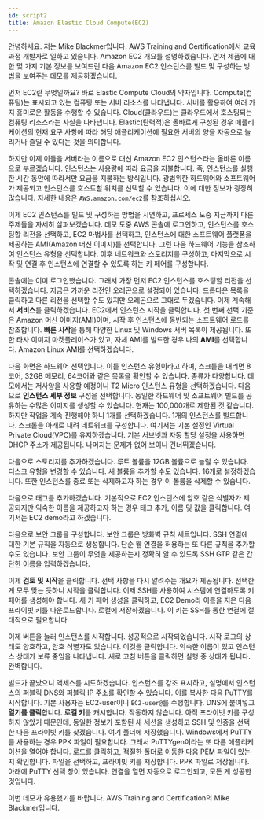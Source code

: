 ```yaml
---
id: script2
title: Amazon Elastic Cloud Compute(EC2)
---
```


안녕하세요. 저는 Mike Blackmer입니다. AWS Training and Certification에서 교육과정 개발자로 일하고 있습니다. Amazon EC2 개요를 설명하겠습니다. 먼저 제품에 대한 몇 가지 기본 정보를 보여드린 다음 Amazon EC2 인스턴스를 빌드 및 구성하는 방법을 보여주는 데모를 제공하겠습니다.

먼저 EC2란 무엇일까요? 바로 Elastic Compute Cloud의 약자입니다. Compute(컴퓨팅)는 표시되고 있는 컴퓨팅 또는 서버 리소스를 나타냅니다. 서버를 활용하여 여러 가지 흥미로운 활동을 수행할 수 있습니다. Cloud(클라우드)는 클라우드에서 호스팅되는 컴퓨팅 리소스라는 사실을 나타냅니다. Elastic(탄력적)은 올바르게 구성된 경우 애플리케이션의 현재 요구 사항에 따라 해당 애플리케이션에 필요한 서버의 양을 자동으로 늘리거나 줄일 수 있다는 것을 의미합니다.

하지만 이제 이들을 서버라는 이름으로 대신 Amazon EC2 인스턴스라는 올바른 이름으로 부르겠습니다. 인스턴스는 사용량에 따라 요금을 지불합니다. 즉, 인스턴스를 실행한 시간 동안에 따라서만 요금을 지불하는 방식입니다. 광범위한 하드웨어와 소프트웨어가 제공되고 인스턴스를 호스트할 위치를 선택할 수 있습니다. 이에 대한 정보가 굉장히 많습니다. 자세한 내용은 `AWS.amazon.com/ec2`를 참조하십시오.

이제 EC2 인스턴스를 빌드 및 구성하는 방법을 시연하고, 프로세스 도중 지금까지 다룬 주제들을 자세히 살펴보겠습니다. 데모 도중 AWS 콘솔에 로그인하고, 인스턴스를 호스팅할 리전을 선택하고, EC2 마법사를 선택하고, 인스턴스에 대한 소프트웨어 플랫폼을 제공하는 AMI(Amazon 머신 이미지)를 선택합니다. 그런 다음 하드웨어 기능을 참조하여 인스턴스 유형을 선택합니다. 이후 네트워크와 스토리지를 구성하고, 마지막으로 시작 및 연결 후 인스턴스에 연결할 수 있도록 하는 키 페어를 구성합니다.

콘솔에는 이미 로그인했습니다. 그래서 가장 먼저 EC2 인스턴스를 호스팅할 리전을 선택하겠습니다. 지금은 가까운 리전인 오레곤으로 설정되어 있습니다. 드롭다운 목록을 클릭하고 다른 리전을 선택할 수도 있지만 오레곤으로 그대로 두겠습니다. 이제 계속해서 **서비스**를 클릭하겠습니다. EC2에서 인스턴스 시작을 클릭합니다. 첫 번째 선택 기준은 Amazon 머신 이미지(AMI)이며, 시작 후 인스턴스에 동반되는 소프트웨어 로드를 참조합니다. **빠른 시작**을 통해 다양한 Linux 및 Windows 서버 목록이 제공됩니다. 또한 타사 이미지 마켓플레이스가 있고, 자체 AMI를 빌드한 경우 나의 **AMI**를 선택합니다. Amazon Linux AMI를 선택하겠습니다.

다음 화면은 하드웨어 선택입니다. 이를 인스턴스 유형이라고 하며, 스크롤을 내리면 8코어, 32GB 메모리, 64코어와 같은 목록을 확인할 수 있습니다. 종류가 다양합니다. 데모에서는 저사양을 사용할 예정이니 T2 Micro 인스턴스 유형을 선택하겠습니다. 다음으로 **인스턴스 세부 정보** 구성을 선택합니다. 동일한 하드웨어 및 소프트웨어 빌드를 공유하는 수많은 이미지를 생성할 수 있습니다. 현재는 100,000개로 제한된 것 같습니다. 하지만 작업을 계속 진행해야 하니 1개를 선택하겠습니다. 1개의 인스턴스를 빌드합니다. 스크롤을 아래로 내려 네트워크를 구성합니다. 여기서는 기본 설정인 Virtual Private Cloud(VPC)를 유지하겠습니다. 기본 서브넷과 자동 할당 설정을 사용하면 DHCP 주소가 제공됩니다. 나머지는 문제가 없어 보이니 건너뛰겠습니다.

다음으로 스토리지를 추가하겠습니다. 루트 볼륨을 12GB 볼륨으로 늘릴 수 있습니다. 디스크 유형을 변경할 수 있습니다. 새 볼륨을 추가할 수도 있습니다. 16개로 설정하겠습니다. 또한 인스턴스를 종료 또는 삭제하고자 하는 경우 이 볼륨을 삭제할 수 있습니다. 

다음으로 태그를 추가하겠습니다. 기본적으로 EC2 인스턴스에 암호 같은 식별자가 제공되지만 익숙한 이름을 제공하고자 하는 경우 태그 추가, 이름 및 값을 클릭합니다. 여기서는 EC2 demo라고 하겠습니다. 

다음으로 보안 그룹을 구성합니다. 보안 그룹은 방화벽 규칙 세트입니다. SSH 연결에 대한 기본 규칙을 자동으로 생성합니다. 단순 웹 연결을 허용하는 또 다른 규칙을 추가할 수도 있습니다. 보안 그룹이 무엇을 제공하는지 정확히 알 수 있도록 SSH GTP 같은 간단한 이름을 입력하겠습니다.

이제 **검토 및 시작**을 클릭합니다. 선택 사항을 다시 알려주는 개요가 제공됩니다. 선택한 게 모두 맞는 듯하니 시작을 클릭합니다. 이제 SSH를 사용하여 시스템에 연결하도록 키 페어를 생성해야 합니다. 새 키 페어 생성을 클릭하고, EC2 Demo라 이름을 지은 다음 프라이빗 키를 다운로드합니다. 로컬에 저장하겠습니다. 이 키는 SSH를 통한 연결에 절대적으로 필요합니다.

이제 버튼을 눌러 인스턴스를 시작합니다. 성공적으로 시작되었습니다. 시작 로그의 상태도 양호하고, 암호 식별자도 있습니다. 이것을 클릭합니다. 익숙한 이름이 있고 인스턴스 상태가 보류 중임을 나타냅니다. 새로 고침 버튼을 클릭하면 실행 중 상태가 됩니다. 완벽합니다.

빌드가 끝났으니 액세스를 시도하겠습니다. 인스턴스를 강조 표시하고, 설명에서 인스턴스의 퍼블릭 DNS와 퍼블릭 IP 주소를 확인할 수 있습니다. 이를 복사한 다음 PuTTY를 시작합니다. 기본 사용자는 EC2-user이니 `EC2-user@`를 수행합니다. DNS에 붙여넣고 **열기를 클릭**합니다. **로컬 키**를 캐시합니다. 작동하지 않습니다. 아직 프라이빗 키를 구성하지 않았기 때문인데, 동일한 정보가 포함된 새 세션을 생성하고 SSH 및 인증을 선택한 다음 프라이빗 키를 찾겠습니다. 여기 폴더에 저장했습니다. Windows에서 PuTTY를 사용하는 경우 PPK 파일이 필요합니다. 그래서 PuTTYgen이라는 또 다른 애플리케이션을 열어야 합니다. 로드를 클릭하고, 적절한 폴더로 이동한 다음 PEM 파일이 있는지 확인합니다. 파일을 선택하고, 프라이빗 키를 저장합니다. PPK 파일로 저장됩니다. 아래에 PuTTY 선택 창이 있습니다. 연결을 열면 자동으로 로그인되고, 모든 게 성공한 것입니다.

이번 데모가 유용했기를 바랍니다. AWS Training and Certification의 Mike Blackmer입니다.

